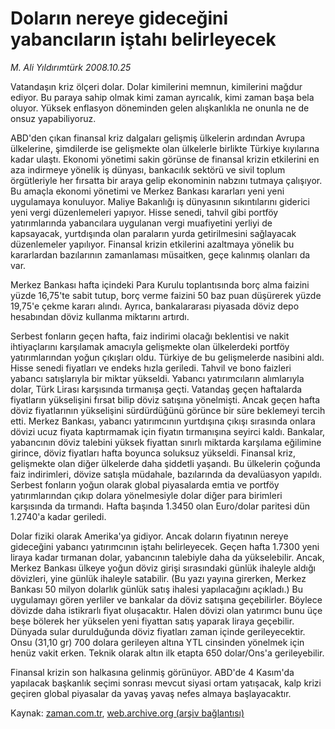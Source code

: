 # Doların nereye gideceğini  yabancıların iştahı belirleyecek

*M. Ali Yıldırımtürk 2008.10.25*

<tr><td class="metin" colspan="2" style="padding-top: 20px; padding-left: 5px; padding-right: 10px;">Vatandaşın kriz ölçeri dolar. Dolar kimilerini memnun, kimilerini mağdur ediyor. Bu paraya sahip olmak kimi zaman ayrıcalık, kimi zaman başa bela oluyor. Yüksek enflasyon döneminden gelen alışkanlıkla ne onunla ne de onsuz yapabiliyoruz.</td></tr><tr><td class="metin" colspan="2" style="padding-top: 20px; padding-left: 5px; padding-right: 10px;"><p> ABD'den çıkan finansal kriz dalgaları gelişmiş ülkelerin ardından Avrupa ülkelerine, şimdilerde ise gelişmekte olan ülkelerle birlikte Türkiye kıyılarına kadar ulaştı. Ekonomi yönetimi sakin görünse de finansal krizin etkilerini en aza indirmeye yönelik iş dünyası, bankacılık sektörü ve sivil toplum örgütleriyle her fırsatta bir araya gelip ekonominin nabzını tutmaya çalışıyor. Bu amaçla ekonomi yönetimi ve Merkez Bankası kararları yeni yeni uygulamaya konuluyor. Maliye Bakanlığı iş dünyasının sıkıntılarını giderici yeni vergi düzenlemeleri yapıyor. Hisse senedi, tahvil gibi portföy yatırımlarında yabancılara uygulanan vergi muafiyetini yerliyi de kapsayacak, yurtdışında olan paraların yurda getirilmesini sağlayacak düzenlemeler yapılıyor. Finansal krizin etkilerini azaltmaya yönelik bu kararlardan bazılarının zamanlaması müsaitken, geçe kalınmış olanları da var. 
<p> Merkez Bankası hafta içindeki Para Kurulu toplantısında borç alma faizini yüzde 16,75'te sabit tutup, borç verme faizini 50 baz puan düşürerek yüzde 19,75'e çekme kararı alındı. Ayrıca, bankalararası piyasada döviz depo hesabından döviz kullanma miktarını artırdı. 
<p> Serbest fonların geçen hafta, faiz indirimi olacağı beklentisi ve nakit ihtiyaçlarını karşılamak amacıyla gelişmekte olan ülkelerdeki portföy yatırımlarından yoğun çıkışları oldu. Türkiye de bu gelişmelerde nasibini aldı. Hisse senedi fiyatları ve endeks hızla geriledi. Tahvil ve bono faizleri yabancı satışlarıyla bir miktar yükseldi. Yabancı yatırımcıların alımlarıyla dolar, Türk Lirası karşısında tırmanışa geçti. Vatandaş geçen haftalarda fiyatların yükselişini fırsat bilip döviz satışına yönelmişti. Ancak geçen hafta döviz fiyatlarının yükselişini sürdürdüğünü görünce bir süre beklemeyi tercih etti. Merkez Bankası, yabancı yatırımcının yurtdışına çıkışı sırasında onlara dövizi ucuz fiyata kaptırmamak için fiyatın tırmanışına seyirci kaldı. Bankalar, yabancının döviz talebini yüksek fiyattan sınırlı miktarda karşılama eğilimine girince, döviz fiyatları hafta boyunca soluksuz yükseldi. Finansal kriz, gelişmekte olan diğer ülkelerde daha şiddetli yaşandı. Bu ülkelerin çoğunda faiz indirimleri, dövize satışla müdahale, bazılarında da devalüasyon yapıldı. Serbest fonların yoğun olarak global piyasalarda emtia ve portföy yatırımlarından çıkıp dolara yönelmesiyle dolar diğer para birimleri karşısında da tırmandı. Hafta başında 1.3450 olan Euro/dolar paritesi dün 1.2740'a kadar geriledi. 
<p> Dolar fiziki olarak Amerika'ya gidiyor. Ancak doların fiyatının nereye gideceğini yabancı yatırımcının iştahı belirleyecek. Geçen hafta 1.7300 yeni liraya kadar tırmanan dolar, yabancının talebiyle daha da yükselebilir. Ancak, Merkez Bankası ülkeye yoğun döviz girişi sırasındaki günlük ihaleyle aldığı dövizleri, yine günlük ihaleyle satabilir. (Bu yazı yayına girerken, Merkez Bankası 50 milyon dolarlık günlük satış ihalesi yapılacağını açıkladı.) Bu uygulamayı gören yerliler ve bankalar da döviz satışına geçebilirler. Böylece dövizde daha istikrarlı fiyat oluşacaktır. Halen dövizi olan yatırımcı bunu üçe beşe bölerek her yükselen yeni fiyattan satış yaparak liraya geçebilir. Dünyada sular durulduğunda döviz fiyatları zaman içinde gerileyecektir. Onsu (31,10 gr) 700 dolara gerileyen altına YTL cinsinden yönelmek için henüz vakit erken. Teknik olarak altın ilk etapta 650 dolar/Ons'a gerileyebilir. 
<p> Finansal krizin son halkasına gelinmiş görünüyor. ABD'de 4 Kasım'da yapılacak başkanlık seçimi sonrası mevcut siyasi ortam yatışacak, kalp krizi geçiren global piyasalar da yavaş yavaş nefes almaya başlayacaktır.<br/></p></p></p></p></p></td></tr>

Kaynak: [zaman.com.tr](http://zaman.com.tr/yazar.do?yazino=753052), [web.archive.org (arşiv bağlantısı)](http://web.archive.org/web/20081231073828/http://www.zaman.com.tr:80/yazar.do?yazino=753052)
